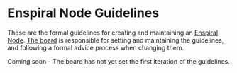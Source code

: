 # Enspiral Node Guidelines

These are the formal guidelines for creating and maintaining an [Enspiral Node](../agreements/nodes.md). [The board](../foundation/board.md) is responsible for setting and maintaining the guidelines, and following a formal advice process when changing them.

Coming soon - The board has not yet set the first iteration of the guidelines.

